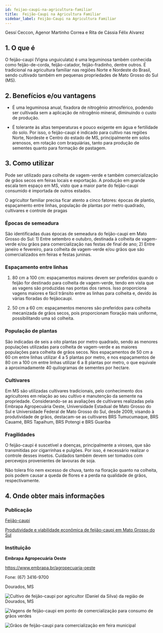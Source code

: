 ```yaml
---
id: feijao-caupi-na-agricultura-familiar
title:  Feijão-Caupi na Agricultura Familiar
sidebar_label: Feijão-Caupi na Agricultura Familiar
---
```


<div class="center-textArticle">Gessí Ceccon, Agenor Martinho Correa e Rita de Cássia Félix Alvarez</div>

## **1. O que é**

O feijão-caupi (Vigna unguiculata) é uma leguminosa também
conhecida como feijão-de-corda, feijão-catador, feijão-fradinho,
dentre outros. É tradicional na agricultura familiar nas regiões
Norte e Nordeste do Brasil, sendo cultivado também em
pequenas propriedades de Mato Grosso do Sul (MS). 

## **2. Benefícios e/ou vantagens**

- É uma leguminosa anual, fixadora de nitrogênio atmosférico,
podendo ser cultivada sem a aplicação de nitrogênio mineral,
diminuindo o custo de produção.

- É tolerante às altas temperaturas e pouco exigente em água e
fertilidade do solo. Por isso, o feijão-caupi é indicado para
cultivo nas regiões Norte, Nordeste e Centro do estado de MS,
principalmente em solos arenosos, em rotação com
braquiárias, tanto para produção de sementes quanto para
formação de pastagem.

## **3. Como utilizar**

Pode ser utilizado para colheita de vagem-verde e também
comercialização de grãos secos em feiras locais e exportação. A
produção em grande escala tem espaço em MS, visto que a
maior parte do feijão-caupi consumido é importada de outros
estados.

O agricultor familiar precisa ficar atento a cinco fatores: épocas
de plantio, espaçamento entre linhas, população de plantas por
metro quadrado, cultivares e controle de pragas

### Épocas de semeadura

São identificadas duas épocas de semeadura do feijão-caupi em
Mato Grosso do Sul: 1) Entre setembro e outubro, destinada à
colheita de vagem-verde e/ou grãos para comercialização nas
festas de final de ano; 2) Entre janeiro e fevereiro, para colheita
de vagem-verde e/ou grãos que são comercializados em feiras e
festas juninas.

### Espaçamento entre linhas

1) 80 cm a 100 cm: espaçamentos maiores devem ser preferidos
quando o feijão for destinado para colheita de vagem-verde,
tendo em vista que as vagens são produzidas nas pontas dos
ramos. Isso proporciona vagens maiores e fácil trânsito entre
as linhas para colheita e, devido às várias floradas do feijãocaupi. 

2) 50 cm a 60 cm: espaçamentos menores são preferidos para
colheita mecanizada de grãos secos, pois proporcionam
floração mais uniforme, possibilitando uma só colheita.

### População de plantas

São indicadas de seis a oito plantas por metro quadrado, sendo
as menores populações utilizadas para colheita de vagem-verde
e as maiores populações para colheita de grãos secos. Nos
espaçamentos de 50 cm a 60 cm entre linhas utilizar 4 a 5 plantas
por metro, e nos espaçamentos de 80 cm a 100 cm entre linhas
utilizar 6 a 8 plantas por metro, o que equivale a aproximadamente 40 quilogramas de sementes por hectare.

### Cultivares

Em MS são utilizadas cultivares tradicionais, pelo conhecimento
dos agricultores em relação ao seu cultivo e manutenção da
semente na propriedade. Considerando-se as avaliações de cultivares realizadas pela Embrapa Agropecuária Oeste,
Universidade Estadual de Mato Grosso do Sul e Universidade
Federal de Mato Grosso do Sul, desde 2009, visando à
produtividade de grãos, destacam-se as cultivares BRS
Tumucumaque, BRS Cauamé, BRS Tapaihum, BRS Potengi e
BRS Guariba

### Fragilidades

O feijão-caupi é suscetível a doenças, principalmente a viroses,
que são transmitidas por cigarrinhas e pulgões. Por isso, é
necessário realizar o controle desses insetos. Cuidados também
devem ser tomados com percevejos provenientes de lavouras de
soja.

Não tolera frio nem excesso de chuva, tanto na floração quanto
na colheita, pois podem causar a queda de flores e a perda na
qualidade de grãos, respectivamente.


## **4. Onde obter mais informações**

### Publicação

[Feijão-caupi](https://www.embrapa.br/feijao-caupi)

[Produtividade e viabilidade econômica de feijão-caupi em Mato Grosso do Sul](https://bit.ly/2S1JMsd)

### Instituição

**Embrapa Agropecuária Oeste**

https://www.embrapa.br/agropecuaria-oeste

Fone: (67) 3416-9700

Dourados, MS

![Cultivo de feijão-caupi por agricultor (Daniel da Silva) da região de Dourados, MS]()

![Vagens de feijão-caupi em ponto de comercialização para consumo de grãos verdes]()

![Grãos de feijão-caupi para comercialização em feira municipal]()